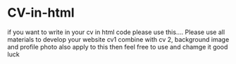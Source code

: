 # CV-in-html
if you want to write in your cv in html code please use this....
Please use all materials to develop your website cv1 combine with cv 2, background image and profile photo also apply to this then feel free to use and chamge it good luck
